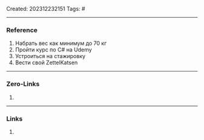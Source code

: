 Created: 202312232151
Tags: #

---
### Reference

1. Набрать вес как минимум до 70 кг
2. Пройти курс по С# на Udemy
3. Устроиться на стажировку
4. Вести свой ZettelKatsen

---
### Zero-Links

1. 

-------
### Links

1. 